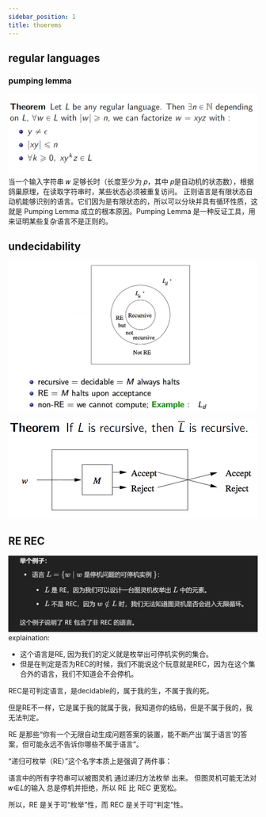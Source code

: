 ```yaml
---
sidebar_position: 1
title: thoerems
---
```


## regular languages 
### pumping lemma 
![pumming lemma](image-11.png)
当一个输入字符串 𝑤 足够长时（长度至少为 𝑝，其中 𝑝是自动机的状态数），根据鸽巢原理，在读取字符串时，某些状态必须被重复访问。
正则语言是有限状态自动机能够识别的语言。它们因为是有限状态的，所以可以分块并具有循环性质，这就是 Pumping Lemma 成立的根本原因。Pumping Lemma 是一种反证工具，用来证明某些复杂语言不是正则的。
## undecidability

![languageclasses](image-9.png)

![1](image-7.png)
![prove](image-8.png)

## RE REC
![image10](image-10.png)
explaination:
- 这个语言是RE, 因为我们的定义就是枚举出可停机实例的集合。
- 但是在判定是否为REC的时候，我们不能说这个玩意就是REC，因为在这个集合外的语言，我们不知道会不会停机。

REC是可判定语言，是decidable的，属于我的生，不属于我的死。

但是RE不一样，它是属于我的就属于我，我知道你的结局，但是不属于我的，我无法判定。

RE 是那些“你有一个无限自动生成问题答案的装置，能不断产出‘属于语言’的答案，但可能永远不告诉你哪些不属于语言”。

“递归可枚举（RE）”这个名字本质上是强调了两件事：

语言中的所有字符串可以被图灵机 通过递归方法枚举 出来。
但图灵机可能无法对 𝑤∉𝐿的输入 总是停机并拒绝，所以 RE 比 REC 更宽松。

所以，RE 是关于可“枚举”性，而 REC 是关于可“判定”性。